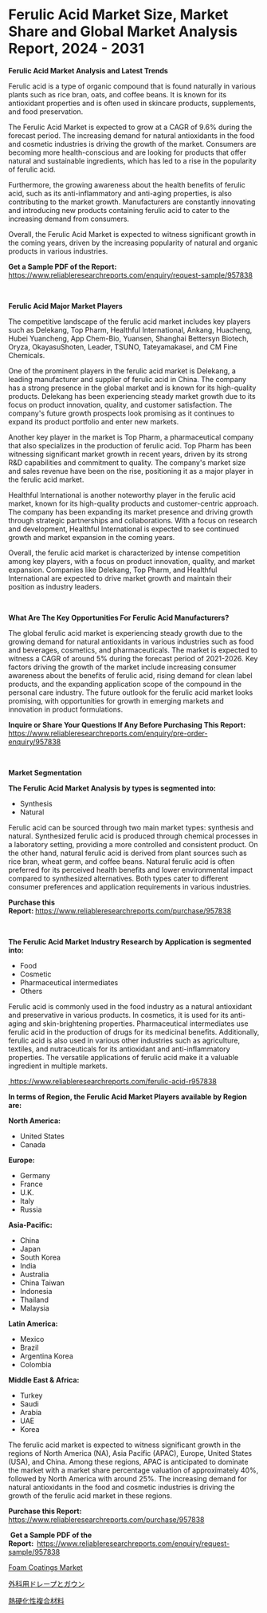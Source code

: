 <p><h1>Ferulic Acid Market Size, Market Share and Global Market Analysis Report, 2024 - 2031</h1></p><p><strong>Ferulic Acid Market Analysis and Latest Trends</strong></p>
<p><p>Ferulic acid is a type of organic compound that is found naturally in various plants such as rice bran, oats, and coffee beans. It is known for its antioxidant properties and is often used in skincare products, supplements, and food preservation.</p><p>The Ferulic Acid Market is expected to grow at a CAGR of 9.6% during the forecast period. The increasing demand for natural antioxidants in the food and cosmetic industries is driving the growth of the market. Consumers are becoming more health-conscious and are looking for products that offer natural and sustainable ingredients, which has led to a rise in the popularity of ferulic acid.</p><p>Furthermore, the growing awareness about the health benefits of ferulic acid, such as its anti-inflammatory and anti-aging properties, is also contributing to the market growth. Manufacturers are constantly innovating and introducing new products containing ferulic acid to cater to the increasing demand from consumers.</p><p>Overall, the Ferulic Acid Market is expected to witness significant growth in the coming years, driven by the increasing popularity of natural and organic products in various industries.</p></p>
<p><strong>Get a Sample PDF of the Report:&nbsp;</strong> <a href="https://www.reliableresearchreports.com/enquiry/request-sample/957838">https://www.reliableresearchreports.com/enquiry/request-sample/957838</a></p>
<p>&nbsp;</p>
<p><strong>Ferulic Acid Major Market Players</strong></p>
<p><p>The competitive landscape of the ferulic acid market includes key players such as Delekang, Top Pharm, Healthful International, Ankang, Huacheng, Hubei Yuancheng, App Chem-Bio, Yuansen, Shanghai Bettersyn Biotech, Oryza, OkayasuShoten, Leader, TSUNO, Tateyamakasei, and CM Fine Chemicals.</p><p>One of the prominent players in the ferulic acid market is Delekang, a leading manufacturer and supplier of ferulic acid in China. The company has a strong presence in the global market and is known for its high-quality products. Delekang has been experiencing steady market growth due to its focus on product innovation, quality, and customer satisfaction. The company's future growth prospects look promising as it continues to expand its product portfolio and enter new markets.</p><p>Another key player in the market is Top Pharm, a pharmaceutical company that also specializes in the production of ferulic acid. Top Pharm has been witnessing significant market growth in recent years, driven by its strong R&D capabilities and commitment to quality. The company's market size and sales revenue have been on the rise, positioning it as a major player in the ferulic acid market.</p><p>Healthful International is another noteworthy player in the ferulic acid market, known for its high-quality products and customer-centric approach. The company has been expanding its market presence and driving growth through strategic partnerships and collaborations. With a focus on research and development, Healthful International is expected to see continued growth and market expansion in the coming years.</p><p>Overall, the ferulic acid market is characterized by intense competition among key players, with a focus on product innovation, quality, and market expansion. Companies like Delekang, Top Pharm, and Healthful International are expected to drive market growth and maintain their position as industry leaders.</p></p>
<p>&nbsp;</p>
<p><strong>What Are The Key Opportunities For Ferulic Acid Manufacturers?</strong></p>
<p><p>The global ferulic acid market is experiencing steady growth due to the growing demand for natural antioxidants in various industries such as food and beverages, cosmetics, and pharmaceuticals. The market is expected to witness a CAGR of around 5% during the forecast period of 2021-2026. Key factors driving the growth of the market include increasing consumer awareness about the benefits of ferulic acid, rising demand for clean label products, and the expanding application scope of the compound in the personal care industry. The future outlook for the ferulic acid market looks promising, with opportunities for growth in emerging markets and innovation in product formulations.</p></p>
<p><strong>Inquire or Share Your Questions If Any Before Purchasing This Report:</strong> <a href="https://www.reliableresearchreports.com/enquiry/pre-order-enquiry/957838">https://www.reliableresearchreports.com/enquiry/pre-order-enquiry/957838</a></p>
<p>&nbsp;</p>
<p><strong>Market Segmentation</strong></p>
<p><strong>The Ferulic Acid Market Analysis by types is segmented into:</strong></p>
<p><ul><li>Synthesis</li><li>Natural</li></ul></p>
<p><p>Ferulic acid can be sourced through two main market types: synthesis and natural. Synthesized ferulic acid is produced through chemical processes in a laboratory setting, providing a more controlled and consistent product. On the other hand, natural ferulic acid is derived from plant sources such as rice bran, wheat germ, and coffee beans. Natural ferulic acid is often preferred for its perceived health benefits and lower environmental impact compared to synthesized alternatives. Both types cater to different consumer preferences and application requirements in various industries.</p></p>
<p><strong>Purchase this Report:&nbsp;</strong><a href="https://www.reliableresearchreports.com/purchase/957838">https://www.reliableresearchreports.com/purchase/957838</a></p>
<p>&nbsp;</p>
<p><strong>The Ferulic Acid Market Industry Research by Application is segmented into:</strong></p>
<p><ul><li>Food</li><li>Cosmetic</li><li>Pharmaceutical intermediates</li><li>Others</li></ul></p>
<p><p>Ferulic acid is commonly used in the food industry as a natural antioxidant and preservative in various products. In cosmetics, it is used for its anti-aging and skin-brightening properties. Pharmaceutical intermediates use ferulic acid in the production of drugs for its medicinal benefits. Additionally, ferulic acid is also used in various other industries such as agriculture, textiles, and nutraceuticals for its antioxidant and anti-inflammatory properties. The versatile applications of ferulic acid make it a valuable ingredient in multiple markets.</p></p>
<p><a href="https://www.reliableresearchreports.com/ferulic-acid-r957838">&nbsp;https://www.reliableresearchreports.com/ferulic-acid-r957838</a></p>
<p><strong>In terms of Region, the Ferulic Acid Market Players available by Region are:</strong></p>
<p>
    <p> <strong> North America: </strong>
        <ul>
            <li>United States</li>
            <li>Canada</li>
        </ul>
        </p> 
    <p> <strong> Europe: </strong>
        <ul>
            <li>Germany</li>
            <li>France</li>
            <li>U.K.</li>
            <li>Italy</li>
            <li>Russia</li>
        </ul>
        </p> 
    <p> <strong> Asia-Pacific: </strong>
        <ul>
            <li>China</li>
            <li>Japan</li>
            <li>South Korea</li>
            <li>India</li>
            <li>Australia</li>
            <li>China Taiwan</li>
            <li>Indonesia</li>
            <li>Thailand</li>
            <li>Malaysia</li>
        </ul>
        </p> 
    <p> <strong> Latin America: </strong>
        <ul>
            <li>Mexico</li>
            <li>Brazil</li>
            <li>Argentina Korea</li>
            <li>Colombia</li>
        </ul>
        </p> 
    <p> <strong> Middle East & Africa: </strong>
        <ul>
            <li>Turkey</li>
            <li>Saudi</li>
            <li>Arabia</li>
            <li>UAE</li>
            <li>Korea</li>
        </ul>
    </p>
    </p>
<p><p>The ferulic acid market is expected to witness significant growth in the regions of North America (NA), Asia Pacific (APAC), Europe, United States (USA), and China. Among these regions, APAC is anticipated to dominate the market with a market share percentage valuation of approximately 40%, followed by North America with around 25%. The increasing demand for natural antioxidants in the food and cosmetic industries is driving the growth of the ferulic acid market in these regions.</p></p>
<p><strong>Purchase this Report: </strong><a href="https://www.reliableresearchreports.com/purchase/957838">https://www.reliableresearchreports.com/purchase/957838</a></p>
<p>&nbsp;<strong>Get a Sample PDF of the Report:&nbsp;&nbsp;</strong><a href="https://www.reliableresearchreports.com/enquiry/request-sample/957838">https://www.reliableresearchreports.com/enquiry/request-sample/957838</a></p>
<p><strong></strong></p>
<p><p><a href="https://frill-swim-3cd.notion.site/Foam-Coatings-Market-with-the-goal-of-estimating-the-market-size-and-future-growth-potential-of-vari-3903abc9d31c4846a6ea6bfff16f9988">Foam Coatings Market</a></p><p><a href="https://medium.com/@ebbkautzer/%E6%89%8B%E8%A1%93%E7%94%A8%E3%83%89%E3%83%AC%E3%83%BC%E3%83%97%E3%81%A8%E3%82%AC%E3%82%A6%E3%83%B3%E3%81%AE%E5%B8%82%E5%A0%B4%E5%88%86%E6%9E%90-%E3%81%9D%E3%81%AEcagr-%E5%B8%82%E5%A0%B4%E3%82%BB%E3%82%B0%E3%83%A1%E3%83%B3%E3%83%86%E3%83%BC%E3%82%B7%E3%83%A7%E3%83%B3-%E3%81%8A%E3%82%88%E3%81%B3%E3%82%B0%E3%83%AD%E3%83%BC%E3%83%90%E3%83%AB%E6%A5%AD%E7%95%8C%E6%A6%82%E8%A6%81-719005653e04">外科用ドレープとガウン</a></p><p><a href="https://medium.com/@nicolaseller56452023/%E7%86%B1%E7%A1%AC%E5%8C%96%E6%80%A7%E8%A4%87%E5%90%88%E6%9D%90%E6%96%99%E5%B8%82%E5%A0%B4-%E6%88%90%E5%8A%9F%E3%81%99%E3%82%8B%E3%83%93%E3%82%B8%E3%83%8D%E3%82%B9%E6%88%A6%E7%95%A5%E3%81%AE%E9%8D%B52031%E5%B9%B4%E3%81%BE%E3%81%A7%E3%81%AE%E4%BA%88%E6%B8%AC-393c46266bc8">熱硬化性複合材料</a></p></p>